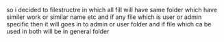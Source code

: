 so i decided to filestructre 
in which all fill will have same folder which have similer work or similar name etc
and if any file which is user or admin specific then it will goes in to admin or user folder
and 
if file which ca be used in both will be in general folder
